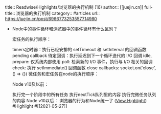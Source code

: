 title:: Readwise/Highlights/浏览器的执行机制 (16)
author:: [[juejin.cn]]
full-title:: 浏览器的执行机制
category:: #articles
url:: https://juejin.cn/post/6966773253557714980

- Node中的事件循环和浏览器中的事件循环有什么区别？
  
  宏任务的执行顺序：
  
  timers定时器：执行已经安排的 setTimeout 和 setInterval 的回调函数
  pending callback 待定回调：执行延迟到下一个循环迭代的 I/O 回调
  idle, prepare: 仅系统内部使用
  poll: 检索新的 I/O 事件，执行与 I/O 相关的回调
  check: 执行 setImmediate() 回调函数
  close callbacks: socket.on('close', () => {})
  微任务和宏任务在node的执行顺序：
  
  Node v10及以前：
  
  执行完一个阶段中的所有任务
  执行nextTick队列里的内容
  执行完微任务队列的内容
  Node v10以后： 浏览器的行为和Node统一了 ([View Highlight](https://instapaper.com/read/1415373085/16509862)) #Highlight #[[2021-05-27]]